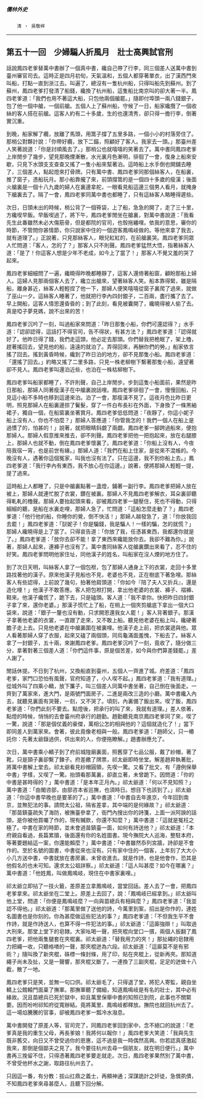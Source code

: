 

##### 儒林外史
　　`清 ‧ 吳敬梓`

* * *

## 第五十一回　少婦騙人折風月　壯士高興試官刑

話說鳳四老爹替萬中書辦了一個真中書，纔自己帶了行李，同三個差人送萬中書到臺州審官司去。這時正是四月初旬，天氣溫和，五個人都穿著單衣，出了漢西門來叫船，打點一直到浙江去。叫遍了，總沒有一隻杭州船，只得叫船先到蘇州。到了蘇州，鳳四老爹打發清了船錢，纔換了杭州船，這隻船比南京叫的卻大著一半。鳳四老爹道：「我們也用不著這大船，只包他兩個艙罷。」隨即付埠頭一兩八錢銀子，包了他一個中艙，一個前艙。五個人上了蘇州船，守候了一日，船家纔攬了一個收絲的客人搭在前艙。這客人約有二十多歲，生的也還清秀，卻只得一擔行李，倒著實沉重。

到晚，船家解了纜，放離了馬頭，用篙子撐了五里多路，一個小小的村落旁住了。那梢公對夥計說：「你帶好纜，放下二錨，照顧好了客人。我家去一頭。」那臺州差人笑著說道：「你是討順風去了。」那梢公也就嘻嘻的笑著去了。萬中書同鳳四老爹上岸閒步了幾步，望見那晚煙漸散，水光裏月色漸明，徘徊了一會，復身上船來安歇，只見下水頭支支查查又搖了一隻小船來幫著泊。這時船上水手倒也開舖去睡了，三個差人，點起燈來打骨牌。只有萬中書、鳳四老爹同那個絲客人，在船裏，推了窗子，憑船玩月。那小船靠攏了來，前頭撐篙的是一個四十多歲的瘦漢；後面火艙裏是一個十八九歲的婦人在裏邊拿舵，一眼看見船這邊三個男人看月，就掩身下艙裏去了。隔了一會，鳳四老爹同萬中書也都睡了，只有這絲客人略睡得遲些。

次日，日頭未出的時候，梢公背了一個筲袋，上了船，急急的開了，走了三十里，方纔喫早飯。早飯喫過了，將下午，鳳四老爹閒坐在艙裏，對萬中書說道：「我看先生此番雖然未必大傷筋骨，但是都院的官司，也彀拖纏哩。依我的意思，審你的時節，不管問你甚情節，你只說家中住的一個遊客鳳鳴岐做的。等他來拿了我去，就有道理了。」正說著，只見那絲客人，眼兒紅紅的，在前艙裏哭。鳳四老爹同眾人忙問道：「客人，怎的了？」那客人只不則聲。鳳四老爹猛然大悟，指著絲客人道：「是了！你這客人想是少年不老成，如今上了當了！」那客人不覺又羞的哭了起來。

鳳四老爹細細問了一遍，纔曉得昨晚都睡靜了，這客人還倚著船窗，顧盼那船上婦人。這婦人見那兩個客人去了，纔立出艙來，望著絲客人笑。船本靠得緊，雖是隔船，離身甚近，絲客人輕輕捏了他一下，那婦人便笑嘻嘻從窗子裏爬了過來，就做了巫山一夕。這絲客人睡著了，他就把行李內四封銀子，二百兩，盡行攜了去了。早上開船，這客人情思還昏昏的；到了此刻，看見被囊開了，纔曉得被人偷了去。真是啞子夢見媽，說不出來的苦！

鳳四老爹沉吟了一刻，叫過船家來問道：「昨日那隻小船，你們可還認得？」水手道：「認卻認得，這話打不得官司，告不得狀，有甚方法？」鳳四老爹道：「認得就好了。他昨日得了錢，我們走這頭，他必定去那頭。你們替我把桅眠了，架上櫓，趕著搖回去，望見他的船，遠遠的就泊了。弄得回來，再酬你們的勞。」船家依言搖了回去。搖到黃昏時候，纔到了昨日泊的地方，卻不見那隻小船。鳳四老爹道：「還搖了回去。」約略又搖了二里多路，只見一株老柳樹下繫著那隻小船，遠望著卻不見人。鳳四老爹叫還泊近些，也泊在一株枯柳樹下。

鳳四老爹叫船家都睡了，不許則聲，自己上岸閒步。步到這隻小船面前，果然是昨日那船，那婦人同著瘦漢子在中艙裏說話哩。鳳四老爹徘徊了一會，慢慢回船，只見這小船不多時也移到這邊來泊。泊了一會，那瘦漢不見了。這夜月色比昨日更明，照見那婦人在船裏邊掠了鬢髮，穿了一件白布長衫在外面，下身換了一條黑紬裙子，獨自一個，在船窗裏坐著賞月。鳳四老爹低低問道：「夜靜了，你這小妮子船上沒有人，你也不怕麼？」那婦人答應道：「你管我怎的！我們一個人在船上是過慣了的，怕甚的！」說著，就把眼睛斜覷了兩覷。鳳四老爹一腳跨過船來，便抱那婦人。那婦人假意推來推去，卻不則聲。鳳四老爹把他一把抱起來，放在右腿膝上，那婦人也就不動，倒在鳳四老爹懷裏了。鳳四老爹道：「你船上沒有人，今夜陪我宿一宵，也是前世有緣。」那婦人道：「我們在船上住家，是從來不混帳的。今晚沒有人，遇著你這個冤家，叫我也沒有法了。只在這邊，我不到你船上去。」鳳四老爹道：「我行李內有東西，我不放心在你這邊。」說著，便將那婦人輕輕一提，提了過來。

這時船上人都睡了，只是中艙裏點著一盞燈，鋪著一副行李。鳳四老爹把婦人放在被上，那婦人就連忙脫了衣裳，鑽在被裏。那婦人不見鳳四老爹解衣，耳朵裏卻聽得軋軋的櫓聲。那婦人要抬起頭來看，卻被鳳四老爹一腿壓住，死也不得動，只得細細的聽，是船在水裏走哩，那婦人急了，忙問道：「這船怎麼走動了？」鳳四老爹道：「他行他的船，你睡你的覺，倒不快活！」那婦人越發急了，道：「你放我回去罷！」鳳四老爹道：「獃妮子！你是騙錢，我是騙人！一樣的騙，怎的就慌？」那婦人纔曉得是上了當了。只得哀告道：「你放了我，任憑甚東西，我都還你就是了。」鳳四老爹道：「放你去卻不能！拿了東西來纔能放你去。我卻不難為你。」說著，那婦人起來，連褲子也沒有了。萬中書同絲客人從艙裏鑽出來看了，忍不住的好笑。鳳四老爹問明他家住址，同他漢子的姓名，叫船家在沒人煙的地方住了。

到了次日天明，叫絲客人拿了一個包袱，包了那婦人通身上下的衣裳，走回十多里路找著他的漢子。原來他漢子見船也不見，老婆也不見，正在樹底下著急哩。那絲客人有些認得，上前說了幾句，拍著他肩頭道：「你如今『陪了夫人又折兵』，還是造化哩！」他漢子不敢答應。客人把包袱打開，拿出他老婆的衣裳、褲子、褶褲、鞋來。他漢子纔慌了，跪下去，只是磕頭。客人道：「我不拿你。快把昨日四封銀子拿了來，還你老婆。」那漢子慌忙上了船，在梢上一個夾剪艙底下拿出一個大口袋來，說道：「銀子一釐也沒有動，只求開恩還我女人罷！」客人背著銀子。那漢子拿著他老婆的衣裳，一直跟了走來，又不敢上船。聽見他老婆在船上叫，纔硬著膽子走上去。只見他老婆在中艙裏圍在被裏哩。他漢子走上前，把衣裳遞與他。眾人看著那婦人穿了衣服，起來又磕了兩個頭，同烏龜滿面羞愧，下船去了。絲客人拿了一封銀子，五十兩，來謝鳳四老爹。鳳四老爹沉吟了一刻，竟收了，隨分做三分，拿著對著三個差人道：「你們這件事，原是個苦差，如今與你們算差錢罷。」差人謝了。

閒話休提。不日到了杭州，又換船直到臺州，五個人一齊進了城。府差道：「鳳四老爹，家門口恐怕有風聲，官府知道了，小人喫不起。」鳳四老爹道：「我有道理。」從城外叫了四乘小轎，放下簾子，叫三個差人同萬中書坐著，自己倒在後面走。一齊到了萬家來，進大門，是兩號門面房子，二進是兩改三造的小廳。萬中書纔入內去，就聽見裏面有哭聲，一刻，又不哭了。頃刻，內裏備了飯出來。喫了飯，鳳四老爹道：「你們此刻不要去。點燈後，把承行的叫了來，我就有道理。」差人依著，點燈的時候，悄悄的去會臺州府承行的趙勤。趙勤聽見南京鳳四老爹同了來，喫了一驚，說道：「那是個仗義的豪傑，萬相公怎的相與他的？這個就造化了！」當下即同差人到萬家來。會著，彼此竟像老相與一般。鳳四老爹道：「趙師父，只一樁託你：先著太爺錄過供，供出來的人，你便拖瞭解。」趙書辦應允了。

次日，萬中書乘小轎子到了府前城隍廟裏面，照舊穿了七品公服，戴了紗帽，著了靴，只是頸子裏卻繫了鍊子。府差繳了牌票，祁太爺即時坐堂。解差趙昇執著批，將萬中書解上堂去。祁太爺看見紗帽圓領，先喫一驚。又看了批文，有「遵例保舉中書」字樣，又喫了一驚。抬頭看那萬裏，卻直立著，未曾跪下。因問道：「你的中書是甚時得的？」萬中書道：「是本年正月內。」祁太爺道：「何以不見知照？」萬中書道：「由閣咨部，由部咨本省巡撫，也須時日。想目下也該到了。」祁太爺道：「你這中書早晚也是要革的了。」萬中書道：「中書自去年進京，今年回到南京，並無犯法的事。請問太公祖，隔省差拿，其中端的是何緣故？」祁太爺道：「那苗鎮臺疏失了海防，被撫臺參拿了，衙門內搜出你的詩箋，上面一派阿諛的話頭，是你被他買囑了作的，現有贓款，你還不知麼？」萬中書道：「這就是冤枉之極了。中書在家的時節，並未會過苗鎮臺一面，如何有詩送他？」祁太爺道：「本府親自看過，長篇累牘，後面還有你的名姓圖書。現今撫院大人巡海，整駐本府，等著要題結這一案，你還能賴麼？」萬中書道：「中書雖然忝列宮牆，詩卻是不會作的。至於名號的圖書，中書從來也沒有。只有家中住的一個客，上年刻了大大小小几方送中書，中書就放在書房裏，未曾收進去。就是作詩，也是他會作，恐其是他假名的也未可知。還求太公祖詳察。」祁太爺道：「這人叫甚麼？如今在哪裏？」萬中書道：「他姓鳳，叫做鳳鳴岐，現住在中書家裏哩。」

祁太爺立即拈了一技火籤，差原差立拿鳳鳴岐，當堂回話。差人去了一會，把鳳四老爹拿來。祁太爺坐在二堂上。原差上去回了，說：「鳳鳴岐已經拿到。」祁太爺叫他上堂，問道：「你便是鳳鳴岐麼？一向與苗總兵有相與麼？」鳳四老爹道：「我並認不得他。」祁太爺道：「那萬里做了送他的詩，今萬里到案，招出是你作的，連姓名圖書也是你刻的。你為甚麼做這些犯法的事？」鳳四老爹道：「不但我生平不會作詩，就是作詩送人，也算不得一件犯法的事。」祁太爺道：「這廝強辯！」叫取過大刑來。那堂上堂下的皂隸。大家吆喝一聲，把夾棍向堂口一摜，兩個人扳翻了鳳四老爹，把他兩隻腿套在夾棍裏。祁太爺道：「替我用力的夾！」那扯繩的皂隸用力把繩一收，只聽格喳的一聲，那夾棍迸為六段。祁太爺道：「這廝莫不是有邪術？」隨叫換了新夾棍，硃標一條封條，用了印，貼在夾棍上，從新再夾。那知道繩子尚未及扯，又是一聲響，那夾棍又斷了。一連換了三副夾棍，足足的迸做十八截，散了一地。

鳳四老爹只是笑，並無一句口供。祁太爺毛了，只得退了堂，將犯人寄監，親自坐轎上公館轅門面稟了撫軍。那撫軍聽了備細，知道鳳鳴岐是有名的壯士，其中必有緣故。況且苗總兵已死於獄中，抑且萬里保舉中書的知照已到院，此事也不關緊要。因而吩咐祁知府從寬辦結。竟將萬里、鳳鳴岐都釋放。撫院也就回杭州去了。這一場焰騰騰的官事，卻被鳳四老爹一瓢冷水潑息。

萬中書開發了原差人等，官司完了，同鳳四老爹回到家中，念不絕口的說道：「老爹真是我的重生父母，再長爹娘！我將何以報你！」風四老爹大笑道：「我與先生既非舊交，向日又不曾受過你的恩惠，這不過是我一時偶然高興。你若認真感激起我來，那倒是個鄙夫之見了。我今要往杭州去尋一個朋友，就在明日便行。」萬中書再三挽留不住，只得憑著鳳四老爹要走就走。次日，鳳四老爹果然別了萬中書，不曾受他杯水之謝，取路往杭州去了。

只因這一番，有分教：拔山扛鼎之義士，再顯神通；深謀詭計之奸徒，急償夙債，不知鳳四老爹來尋甚麼人，且聽下回分解。

* * *

